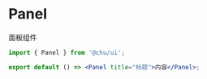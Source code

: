 # Panel

面板组件

```jsx
import { Panel } from '@chu/ui';

export default () => <Panel title="标题">内容</Panel>;
```
